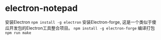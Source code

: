 # electron-notepad
 安装Electron `npm install -g electron`
 安装Electron-forge, 这是一个类似于傻瓜开发包的Electron工具整合项目。 `npm install -g electron-forge`
编译打包  `npm run make`
